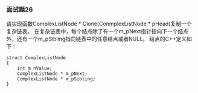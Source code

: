 ### 面试题26
请实现函数ComplexListNode * Clone(ConmplexListNode * pHead)复制一个复杂链表。
在复杂链表中，每个结点除了有一个m_pNext指针指向下一个结点外，还有一个m_pSibling指向链表中的任意结点或者NULL。
结点的C++定义如下：
```
struct ComplexListNode
{
	int m_nValue;
	ComplexListNode * m_pNext;
	ComplexListNode * m_pSibling;
}
```